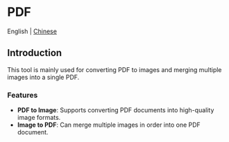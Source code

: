 # PDF

English | [Chinese](./README_zh-CN.md)

## Introduction

This tool is mainly used for converting PDF to images and merging multiple images into a single PDF.

### Features

- **PDF to Image**: Supports converting PDF documents into high-quality image formats.
- **Image to PDF**: Can merge multiple images in order into one PDF document.